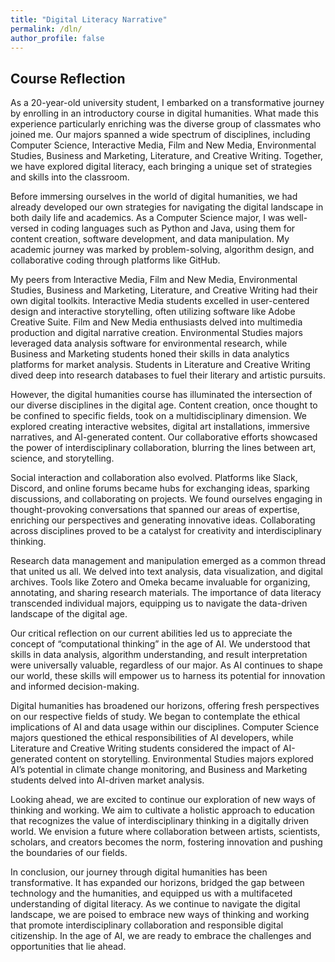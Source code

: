 ```yaml
---
title: "Digital Literacy Narrative"
permalink: /dln/
author_profile: false
---
```


## Course Reflection

As a 20-year-old university student, I embarked on a transformative journey by enrolling in an introductory course in digital humanities. What made this experience particularly enriching was the diverse group of classmates who joined me. Our majors spanned a wide spectrum of disciplines, including Computer Science, Interactive Media, Film and New Media, Environmental Studies, Business and Marketing, Literature, and Creative Writing. Together, we have explored digital literacy, each bringing a unique set of strategies and skills into the classroom.

Before immersing ourselves in the world of digital humanities, we had already developed our own strategies for navigating the digital landscape in both daily life and academics. As a Computer Science major, I was well-versed in coding languages such as Python and Java, using them for content creation, software development, and data manipulation. My academic journey was marked by problem-solving, algorithm design, and collaborative coding through platforms like GitHub.

My peers from Interactive Media, Film and New Media, Environmental Studies, Business and Marketing, Literature, and Creative Writing had their own digital toolkits. Interactive Media students excelled in user-centered design and interactive storytelling, often utilizing software like Adobe Creative Suite. Film and New Media enthusiasts delved into multimedia production and digital narrative creation. Environmental Studies majors leveraged data analysis software for environmental research, while Business and Marketing students honed their skills in data analytics platforms for market analysis. Students in Literature and Creative Writing dived deep into research databases to fuel their literary and artistic pursuits.

However, the digital humanities course has illuminated the intersection of our diverse disciplines in the digital age. Content creation, once thought to be confined to specific fields, took on a multidisciplinary dimension. We explored creating interactive websites, digital art installations, immersive narratives, and AI-generated content. Our collaborative efforts showcased the power of interdisciplinary collaboration, blurring the lines between art, science, and storytelling.

Social interaction and collaboration also evolved. Platforms like Slack, Discord, and online forums became hubs for exchanging ideas, sparking discussions, and collaborating on projects. We found ourselves engaging in thought-provoking conversations that spanned our areas of expertise, enriching our perspectives and generating innovative ideas. Collaborating across disciplines proved to be a catalyst for creativity and interdisciplinary thinking.

Research data management and manipulation emerged as a common thread that united us all. We delved into text analysis, data visualization, and digital archives. Tools like Zotero and Omeka became invaluable for organizing, annotating, and sharing research materials. The importance of data literacy transcended individual majors, equipping us to navigate the data-driven landscape of the digital age.

Our critical reflection on our current abilities led us to appreciate the concept of “computational thinking” in the age of AI. We understood that skills in data analysis, algorithm understanding, and result interpretation were universally valuable, regardless of our major. As AI continues to shape our world, these skills will empower us to harness its potential for innovation and informed decision-making.

Digital humanities has broadened our horizons, offering fresh perspectives on our respective fields of study. We began to contemplate the ethical implications of AI and data usage within our disciplines. Computer Science majors questioned the ethical responsibilities of AI developers, while Literature and Creative Writing students considered the impact of AI-generated content on storytelling. Environmental Studies majors explored AI’s potential in climate change monitoring, and Business and Marketing students delved into AI-driven market analysis.

Looking ahead, we are excited to continue our exploration of new ways of thinking and working. We aim to cultivate a holistic approach to education that recognizes the value of interdisciplinary thinking in a digitally driven world. We envision a future where collaboration between artists, scientists, scholars, and creators becomes the norm, fostering innovation and pushing the boundaries of our fields.

In conclusion, our journey through digital humanities has been transformative. It has expanded our horizons, bridged the gap between technology and the humanities, and equipped us with a multifaceted understanding of digital literacy. As we continue to navigate the digital landscape, we are poised to embrace new ways of thinking and working that promote interdisciplinary collaboration and responsible digital citizenship. In the age of AI, we are ready to embrace the challenges and opportunities that lie ahead.